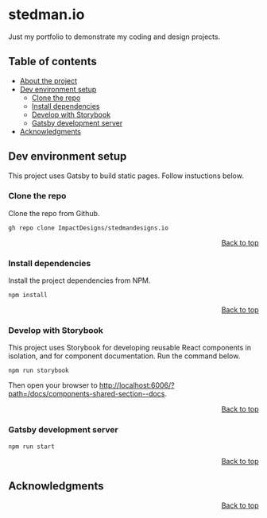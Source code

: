 <a name="top">

# stedman.io

Just my portfolio to demonstrate my coding and design projects.

## Table of contents

<ul>
  <li><a href="#be-ubiquitous">About the project</a></li>
  <li>
    <a href="#dev-environment-setup">Dev environment setup</a>
    <ul>
      <li>
        <a href="#clone-the-repo">Clone the repo</a>
      </li>
      <li>
        <a href="#install-dependencies">Install dependencies</a>
      </li>
      <li>
        <a href="#develop-with-storybook">Develop with Storybook</a>
      </li>
      <li>
        <a href="#gatsby-development-server">Gatsby development server</a>
      </li>
    </ul>
  </li>
  <li><a href="#acknowledgments">Acknowledgments</a></li>
</ul>

## Dev environment setup

This project uses Gatsby to build static pages. Follow instuctions below.

<!-- <p align="right"><a href="#top">Back to top</a></p> -->

### Clone the repo

Clone the repo from Github.

```
gh repo clone ImpactDesigns/stedmandesigns.io
```

<p align="right"><a href="#top">Back to top</a></p>

### Install dependencies

Install the project dependencies from NPM.

```
npm install
```

<p align="right"><a href="#top">Back to top</a></p>

### Develop with Storybook

This project uses Storybook for developing reusable React components in isolation, and for component documentation. Run the command below.

```
npm run storybook
```

Then open your browser to [http://localhost:6006/?path=/docs/components-shared-section--docs](http://localhost:6006/?path=/docs/components-shared-section--docs).

<p align="right"><a href="#top">Back to top</a></p>

### Gatsby development server

```
npm run start
```

<p align="right"><a href="#top">Back to top</a></p>

## Acknowledgments

<p align="right"><a href="#top">Back to top</a></p>
